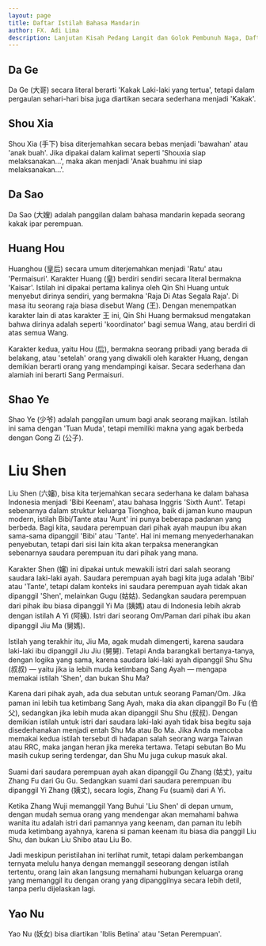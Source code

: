 ```yaml
---
layout: page
title: Daftar Istilah Bahasa Mandarin
author: FX. Adi Lima
description: Lanjutan Kisah Pedang Langit dan Golok Pembunuh Naga, Daftar Istilah
---
```


## Da Ge

Da Ge (大哥) secara literal berarti 'Kakak Laki-laki yang tertua', tetapi dalam pergaulan sehari-hari bisa juga
diartikan secara sederhana menjadi 'Kakak'.

## Shou Xia

Shou Xia (手下) bisa diterjemahkan secara bebas menjadi 'bawahan' atau 'anak buah'. Jika dipakai dalam kalimat
seperti 'Shouxia siap melaksanakan...', maka akan menjadi 'Anak buahmu ini siap melaksanakan...'.

## Da Sao

Da Sao (大嫂) adalah panggilan dalam bahasa mandarin kepada seorang kakak ipar perempuan.

## Huang Hou

Huanghou (皇后) secara umum diterjemahkan menjadi 'Ratu' atau 'Permaisuri'. Karakter Huang (皇) berdiri sendiri
secara literal bermakna 'Kaisar'. Istilah ini dipakai pertama kalinya oleh Qin Shi Huang untuk menyebut dirinya
sendiri, yang bermakna 'Raja Di Atas Segala Raja'. Di masa itu seorang raja biasa disebut Wang (王). Dengan menempatkan
karakter lain di atas karakter 王 ini, Qin Shi Huang bermaksud mengatakan bahwa dirinya adalah seperti 'koordinator'
bagi semua Wang, atau berdiri di atas semua Wang.

Karakter kedua, yaitu Hou (后), bermakna seorang pribadi yang berada di belakang, atau 'setelah' orang yang diwakili
oleh karakter Huang, dengan demikian berarti orang yang mendampingi kaisar. Secara sederhana dan alamiah ini berarti
Sang Permaisuri.

## Shao Ye

Shao Ye (少爷) adalah panggilan umum bagi anak seorang majikan. Istilah ini sama dengan 'Tuan Muda', tetapi memiliki
makna yang agak berbeda dengan Gong Zi (公子).

# Liu Shen

Liu Shen (六嬸), bisa kita terjemahkan secara sederhana ke dalam bahasa Indonesia menjadi 'Bibi Keenam', atau 
bahasa Inggris 'Sixth Aunt'. Tetapi sebenarnya dalam struktur keluarga Tionghoa, baik di jaman kuno maupun modern,
istilah Bibi/Tante atau 'Aunt' ini punya beberapa padanan yang berbeda. Bagi kita, saudara perempuan dari pihak ayah 
maupun ibu akan sama-sama dipanggil 'Bibi' atau 'Tante'. Hal ini memang menyederhanakan penyebutan, tetapi dari sisi
lain kita akan terpaksa menerangkan sebenarnya saudara perempuan itu dari pihak yang mana.

Karakter Shen (嬸) ini dipakai untuk mewakili istri dari salah seorang saudara laki-laki ayah. Saudara perempuan ayah
bagi kita juga adalah 'Bibi' atau 'Tante', tetapi dalam konteks ini saudara perempuan ayah tidak akan dipanggil 'Shen',
melainkan Gugu (姑姑). Sedangkan saudara perempuan dari pihak ibu biasa dipanggil Yi Ma (姨媽) atau di Indonesia lebih
akrab dengan istilah A Yi (阿姨). Istri dari seorang Om/Paman dari pihak ibu akan dipanggil Jiu Ma (舅媽).

Istilah yang terakhir itu, Jiu Ma, agak mudah dimengerti, karena saudara laki-laki ibu dipanggil Jiu Jiu (舅舅). Tetapi
Anda barangkali bertanya-tanya, dengan logika yang sama, karena saudara laki-laki ayah dipanggil Shu Shu (叔叔) — yaitu
jika ia lebih muda ketimbang Sang Ayah — mengapa memakai istilah 'Shen', dan bukan Shu Ma?

Karena dari pihak ayah, ada dua sebutan untuk seorang Paman/Om. Jika paman ini lebih tua ketimbang Sang Ayah, maka
dia akan dipanggil Bo Fu (伯父), sedangkan jika lebih muda akan dipanggil Shu Shu (叔叔). Dengan demikian istilah
untuk istri dari saudara laki-laki ayah tidak bisa begitu saja disederhanakan menjadi entah Shu Ma atau Bo Ma. Jika
Anda mencoba memakai kedua istilah tersebut di hadapan salah seorang warga Taiwan atau RRC, maka jangan heran jika mereka 
tertawa. Tetapi sebutan Bo Mu masih cukup sering terdengar, dan Shu Mu juga cukup masuk akal.

Suami dari saudara perempuan ayah akan dipanggil Gu Zhang (姑丈), yaitu Zhang Fu dari Gu Gu. Sedangkan suami dari
saudara perempuan ibu dipanggil Yi Zhang (姨丈), secara logis, Zhang Fu (suami) dari A Yi.

Ketika Zhang Wuji memanggil Yang Buhui 'Liu Shen' di depan umum, dengan mudah semua orang yang mendengar akan memahami
bahwa wanita itu adalah istri dari pamannya yang keenam, dan paman itu lebih muda ketimbang ayahnya, karena si paman
keenam itu biasa dia panggil Liu Shu, dan bukan Liu Shibo atau Liu Bo.

Jadi meskipun peristilahan ini terlihat rumit, tetapi dalam perkembangan ternyata melulu hanya dengan memanggil seseorang
dengan istilah tertentu, orang lain akan langsung memahami hubungan keluarga orang yang memanggil itu dengan orang yang
dipanggilnya secara lebih detil, tanpa perlu dijelaskan lagi.

## Yao Nu

Yao Nu (妖女) bisa diartikan 'Iblis Betina' atau 'Setan Perempuan'.

